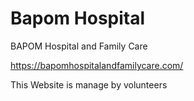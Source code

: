 # Bapom Hospital
BAPOM Hospital and Family Care

https://bapomhospitalandfamilycare.com/

This Website is manage by volunteers
